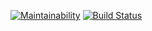 [![Maintainability](https://api.codeclimate.com/v1/badges/a99a88d28ad37a79dbf6/maintainability)](https://codeclimate.com/github/codeclimate/codeclimate/maintainability) [![Build Status](https://travis-ci.com/vladsad/project-lvl1-s376.svg?branch=master)](https://travis-ci.com/vladsad/project-lvl1-s376)